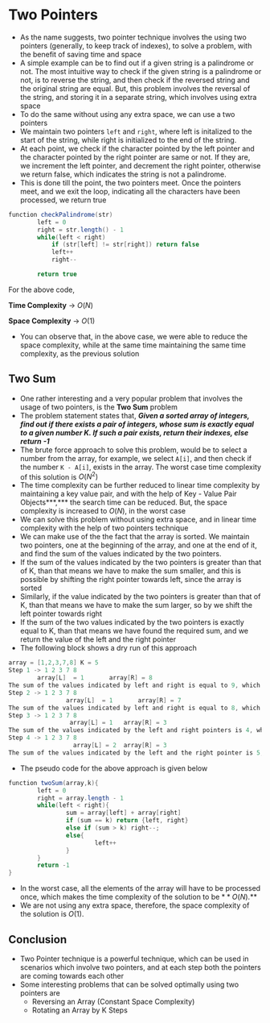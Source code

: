# Two Pointers

- As the name suggests, two pointer technique involves the using two pointers (generally, to keep track of indexes), to solve a problem, with the benefit of saving time and space
- A simple example can be to find out if a given string is a palindrome or not. The most intuitive way to check if the given string is a palindrome or not, is to reverse the string, and then check if the reversed string and the original string are equal. But, this problem involves the reversal of the string, and storing it in a separate string, which involves using extra space
- To do the same without using any extra space, we can use a two pointers
- We maintain two pointers `left` and `right`, where left is initalized to the start of the string, while right is initialized to the end of the string.
- At each point, we check if the character pointed by the left pointer and the character pointed by the right pointer are same or not. If they are, we increment the left pointer, and decrement the right pointer, otherwise we return false, which indicates the string is not a palindrome.
- This is done till the point, the two pointers meet. Once the pointers meet, and we exit the loop, indicating all the characters have been processed, we return true

```java
function checkPalindrome(str)
		left = 0
		right = str.length() - 1
		while(left < right)
			if (str[left] != str[right]) return false
			left++
			right--

		return true
```

For the above code, 

**Time Complexity** → $O(N)$

**Space Complexity** → $O(1)$

- You can observe that, in the above case, we were able to reduce the space complexity, while at the same time maintaining the same time complexity, as the previous solution

## **Two Sum**

- One rather interesting and a very popular problem that involves the usage of two pointers, is the **Two Sum** problem
- The problem statement states that, ***Given a sorted array of integers, find out if there exists a pair of integers, whose sum is exactly equal to a given number K. If such a pair exists, return their indexes, else return -1***
- The brute force approach to solve this problem, would be to select a number from the array, for example, we select `A[i]`, and then check if the number `K - A[i]`, exists in the array. The worst case time complexity of this solution is $O(N^2)$
- The time complexity can be further reduced to linear time complexity by maintaining a key value pair, and with the help of Key - Value Pair Objects***,*** the search time can be reduced. But, the space complexity is increased to $O(N),$ in the worst case
- We can solve this problem without using extra space, and in linear time complexity with the help of two pointers technique
- We can make use of the the fact that the array is sorted. We maintain two pointers, one at the beginning of the array, and one at the end of it, and find the sum of the values indicated by the two pointers.
- If the sum of the values indicated by the two pointers is greater than that of K, than that means we have to make the sum smaller, and this is possible by shifting the right pointer towards left, since the array is sorted
- Similarly, if the value indicated by the two pointers is greater than that of K, than that means we have to make the sum larger, so by we shift the left pointer towards right
- If the sum of the two values indicated by the two pointers is exactly equal to K, than that means we have found the required sum, and we return the value of the left and the right pointer
- The following block shows a dry run of this approach

```java
array = [1,2,3,7,8] K = 5
Step 1 -> 1 2 3 7 8 
		array[L]  = 1       array[R] = 8
The sum of the values indicated by left and right is equal to 9, which is greater than K, so we move the right pointer one step to the left
Step 2 -> 1 2 3 7 8
                array[L]  = 1       array[R] = 7
The sum of the values indicated by left and right is equal to 8, which is greater than K, so we move the right pointer one step to the left
Step 3 -> 1 2 3 7 8
                 array[L] = 1   array[R] = 3
The sum of the values indicated by the left and right pointers is 4, which is lesser than K, so we move the left pointer one step to the right
Step 4 -> 1 2 3 7 8
                  array[L] = 2  array[R] = 3
The sum of the values indicated by the left and the right pointer is 5, which is equal to K, so we return the values of the left and the right pointer
```

- The pseudo code for the above approach is given below

```java
function twoSum(array,k){
		left = 0
		right = array.length - 1
		while(left < right){
				sum = array[left] + array[right]
				if (sum == k) return {left, right}
				else if (sum > k) right--;
				else{
						left++
				}
		}
		return -1
}
```

- In the worst case, all the elements of the array will have to be processed once, which makes the time complexity of the solution to be $**O(N)$.**
- We are not using any extra space, therefore, the space complexity of the solution is $O(1)$.

## Conclusion

- Two Pointer technique is a powerful technique, which can be used in scenarios which involve two pointers, and at each step both the pointers are coming towards each other
- Some interesting problems that can be solved optimally using two pointers are
    - Reversing an Array (Constant Space Complexity)
    - Rotating an Array by K Steps
